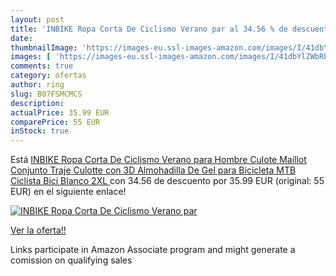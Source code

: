 ```yaml
---
layout: post
title: 'INBIKE Ropa Corta De Ciclismo Verano par al 34.56 % de descuento'
date: 
thumbnailImage: 'https://images-eu.ssl-images-amazon.com/images/I/41dbYlZWbRL._SL200_.jpg'
images: [ 'https://images-eu.ssl-images-amazon.com/images/I/41dbYlZWbRL._SL200_.jpg' ]
comments: true
category: ofertas
author: ring
slug: B07FSMCMCS
description:
actualPrice: 35.99 EUR
comparePrice: 55 EUR
inStock: true
---
```


Está [INBIKE Ropa Corta De Ciclismo Verano para Hombre  Culote Maillot Conjunto Traje Culotte con 3D Almohadilla De Gel para Bicicleta MTB Ciclista Bici Blanco 2XL ](https://www.amazon.es/dp/B07FSMCMCS/?tag=tolees-21) con 34.56 de descuento por 35.99 EUR (original: 55 EUR) en el siguiente enlace!

[![INBIKE Ropa Corta De Ciclismo Verano par](https://images-eu.ssl-images-amazon.com/images/I/41dbYlZWbRL._SL200_.jpg)](https://www.amazon.es/dp/B07FSMCMCS/?tag=tolees-21)

[Ver la oferta!!](https://www.amazon.es/dp/B07FSMCMCS/?tag=tolees-21)

Links participate in Amazon Associate program and might generate a comission on qualifying sales



